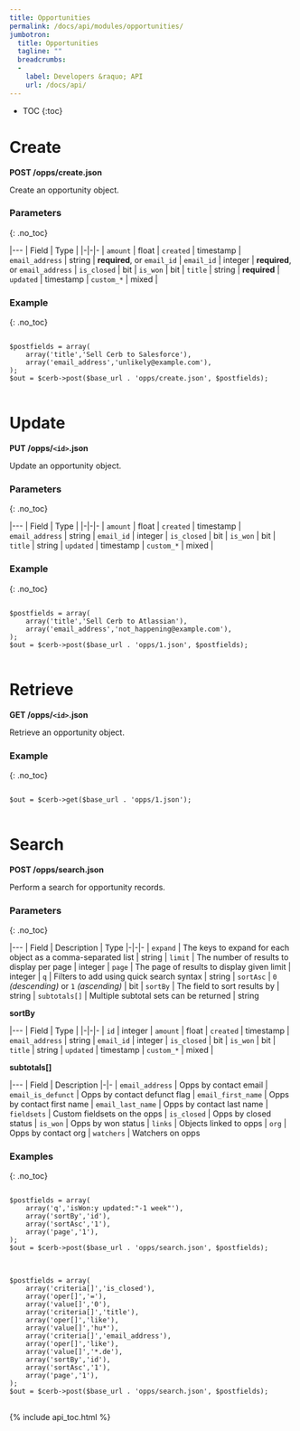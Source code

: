 ```yaml
---
title: Opportunities
permalink: /docs/api/modules/opportunities/
jumbotron:
  title: Opportunities
  tagline: ""
  breadcrumbs:
  -
    label: Developers &raquo; API
    url: /docs/api/
---
```


* TOC
{:toc}

# Create

**POST /opps/create.json**

Create an opportunity object.

### Parameters
{: .no_toc}

|---
| Field | Type | 
|-|-|-
| `amount` | float
| `created` | timestamp
| `email_address` | string | **required**, or `email_id`
| `email_id` | integer | **required**, or `email_address`
| `is_closed` | bit
| `is_won` | bit
| `title` | string | **required**
| `updated` | timestamp
| `custom_*` | mixed | 

### Example
{: .no_toc}

<pre>
<code class="language-php">
$postfields = array(
    array('title','Sell Cerb to Salesforce'),
    array('email_address','unlikely@example.com'),
);
$out = $cerb->post($base_url . 'opps/create.json', $postfields);
</code>
</pre>

# Update

**PUT /opps/`<id>`.json**

Update an opportunity object.

### Parameters
{: .no_toc}

|---
| Field | Type | 
|-|-|-
| `amount` | float
| `created` | timestamp
| `email_address` | string
| `email_id` | integer
| `is_closed` | bit
| `is_won` | bit
| `title` | string
| `updated` | timestamp
| `custom_*` | mixed | 

### Example
{: .no_toc}

<pre>
<code class="language-php">
$postfields = array(
    array('title','Sell Cerb to Atlassian'),
    array('email_address','not_happening@example.com'),
);
$out = $cerb->post($base_url . 'opps/1.json', $postfields);
</code>
</pre>

# Retrieve

**GET /opps/`<id>`.json**

Retrieve an opportunity object.

### Example
{: .no_toc}

<pre>
<code class="language-php">
$out = $cerb->get($base_url . 'opps/1.json');
</code>
</pre>

# Search

**POST /opps/search.json**

Perform a search for opportunity records.

### Parameters
{: .no_toc}

|---
| Field | Description | Type
|-|-|-
| `expand` | The keys to expand for each object as a comma-separated list | string
| `limit` | The number of results to display per page | integer
| `page` | The page of results to display given limit | integer
| `q` | Filters to add using quick search syntax | string
| `sortAsc` | `0` _(descending)_ or `1` _(ascending)_ | bit
| `sortBy` | The field to sort results by | string
| `subtotals[]` | Multiple subtotal sets can be returned | string 

**sortBy**

|---
| Field | Type | 
|-|-|-
| `id` | integer
| `amount` | float
| `created` | timestamp
| `email_address` | string
| `email_id` | integer
| `is_closed` | bit
| `is_won` | bit
| `title` | string
| `updated` | timestamp
| `custom_*` | mixed | 

**subtotals[]**

|---
| Field | Description 
|-|-
| `email_address` | Opps by contact email
| `email_is_defunct` | Opps by contact defunct flag
| `email_first_name` | Opps by contact first name
| `email_last_name` | Opps by contact last name
| `fieldsets` | Custom fieldsets on the opps
| `is_closed` | Opps by closed status
| `is_won` | Opps by won status
| `links` | Objects linked to opps
| `org` | Opps by contact org
| `watchers` | Watchers on opps

### Examples
{: .no_toc}

<pre>
<code class="language-php">
$postfields = array(
    array('q','isWon:y updated:"-1 week"'),
    array('sortBy','id'),
    array('sortAsc','1'),
    array('page','1'),
);
$out = $cerb->post($base_url . 'opps/search.json', $postfields);
</code>
</pre>

<pre>
<code class="language-php">
$postfields = array(
    array('criteria[]','is_closed'),
    array('oper[]','='),
    array('value[]','0'),
    array('criteria[]','title'),
    array('oper[]','like'),
    array('value[]','hu*'),
    array('criteria[]','email_address'),
    array('oper[]','like'),
    array('value[]','*.de'),
    array('sortBy','id'),
    array('sortAsc','1'),
    array('page','1'),
);
$out = $cerb->post($base_url . 'opps/search.json', $postfields);
</code>
</pre>

{% include api_toc.html %}